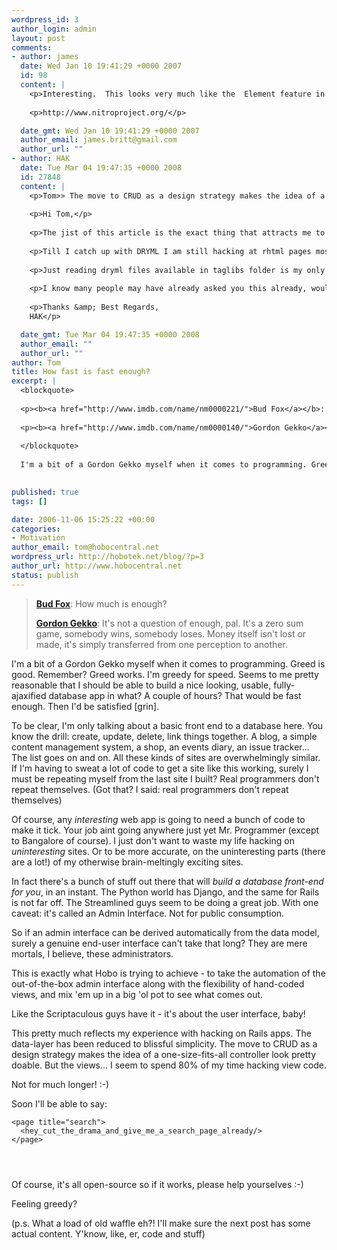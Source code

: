 ```yaml
--- 
wordpress_id: 3
author_login: admin
layout: post
comments: 
- author: james
  date: Wed Jan 10 19:41:29 +0000 2007
  id: 98
  content: |
    <p>Interesting.  This looks very much like the  Element feature in Nitro.  </p>
    
    <p>http://www.nitroproject.org/</p>

  date_gmt: Wed Jan 10 19:41:29 +0000 2007
  author_email: james.britt@gmail.com
  author_url: ""
- author: HAK
  date: Tue Mar 04 19:47:35 +0000 2008
  id: 27848
  content: |
    <p>Tom>> The move to CRUD as a design strategy makes the idea of a one-size-fits-all controller look pretty doable. But the views&acirc;&euro;&brvbar; I seem to spend 80% of my time hacking view code.</p>
    
    <p>Hi Tom,</p>
    
    <p>The jist of this article is the exact thing that attracts me to hobo, but for me I have been spending 95% time hacking view code.</p>
    
    <p>Till I catch up with DRYML I am still hacking at rhtml pages most of the time.</p>
    
    <p>Just reading dryml files available in taglibs folder is my only current option to go ahead with DRYML right now.</p>
    
    <p>I know many people may have already asked you this already, would it be possible to write usage sample examples for 1 or 2 tags in taglibs per day that you think are not going to be more stable.</p>
    
    <p>Thanks &amp; Best Regards,
    HAK</p>

  date_gmt: Tue Mar 04 19:47:35 +0000 2008
  author_email: ""
  author_url: ""
author: Tom
title: How fast is fast enough?
excerpt: |
  <blockquote>
  
  <p><b><a href="http://www.imdb.com/name/nm0000221/">Bud Fox</a></b>: How much is enough?</p>
  
  <p><b><a href="http://www.imdb.com/name/nm0000140/">Gordon Gekko</a></b>: It's not a question of enough, pal. It's a zero sum game, somebody wins, somebody loses. Money itself isn't lost or made, it's simply transferred from one perception to another.</p>
  
  </blockquote>
  
  I'm a bit of a Gordon Gekko myself when it comes to programming. Greed is good. Remember? Greed works. I'm greedy for speed. Seems to me pretty reasonable that I should be able to build a nice looking, usable, fully-ajaxified database app in what? A couple of hours? That would be fast enough. Then I'd be satisfied [grin].
  

published: true
tags: []

date: 2006-11-06 15:25:22 +00:00
categories: 
- Motivation
author_email: tom@hobocentral.net
wordpress_url: http://hobotek.net/blog/?p=3
author_url: http://www.hobocentral.net
status: publish
---
```

<blockquote>

<p><b><a href="http://www.imdb.com/name/nm0000221/">Bud Fox</a></b>: How much is enough?</p>

<p><b><a href="http://www.imdb.com/name/nm0000140/">Gordon Gekko</a></b>: It's not a question of enough, pal. It's a zero sum game, somebody wins, somebody loses. Money itself isn't lost or made, it's simply transferred from one perception to another.</p>

</blockquote>

I'm a bit of a Gordon Gekko myself when it comes to programming. Greed is good. Remember? Greed works. I'm greedy for speed. Seems to me pretty reasonable that I should be able to build a nice looking, usable, fully-ajaxified database app in what? A couple of hours? That would be fast enough. Then I'd be satisfied [grin].

<a id="more"></a><a id="more-3"></a>

To be clear, I'm only talking about a basic front end to a database here. You know the drill: create, update, delete, link things together. A blog, a simple content management system, a shop, an events diary, an issue tracker... The list goes on and on. All these kinds of sites are overwhelmingly similar. If I'm having to sweat a lot of code to get a site like this working, surely I must be repeating myself from the last site I built? Real programmers don't repeat themselves. (Got that? I said: real programmers don't repeat themselves)

Of course, any *interesting* web app is going to need a bunch of code to make it tick. Your job aint going anywhere just yet Mr. Programmer (except to Bangalore of course). I just don't want to waste my life hacking on *uninteresting* sites. Or to be more accurate, on the uninteresting parts (there are a lot!) of my otherwise brain-meltingly exciting sites.

In fact there's a bunch of stuff out there that will <i>build a database front-end for you</i>, in an instant. The Python world has Django, and the same for Rails is not far off. The Streamlined guys seem to be doing a great job. With one caveat: it's called an Admin Interface. Not for public consumption.

So if an admin interface can be derived automatically from the data model, surely a genuine end-user interface can't take that long? They are mere mortals, I believe, these administrators.

This is exactly what Hobo is trying to achieve - to take the automation of the out-of-the-box admin interface along with the flexibility of hand-coded views, and mix 'em up in a big 'ol pot to see what comes out.

Like the Scriptaculous guys have it - it's about the user interface, baby!

This pretty much reflects my experience with hacking on Rails apps. The data-layer has been reduced to blissful simplicity. The move to CRUD as a design strategy makes the idea of a one-size-fits-all controller look pretty doable. But the views... I seem to spend 80% of my time hacking view code.

Not for much longer! :-)

Soon I'll be able to say:

    <page title="search">
      <hey_cut_the_drama_and_give_me_a_search_page_already/>
    </page>

<pre><code><page tile="Search">
  <hey_cut_the_drama_and_give_me_a_search_page_already/>
</page></code></pre>

Of course, it's all open-source so if it works, please help yourselves :-)

Feeling greedy?

(p.s. What a load of old waffle eh?! I'll make sure the next post has some actual content. Y'know, like, er, code and stuff)
